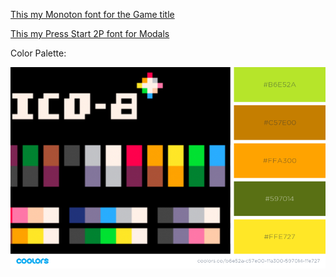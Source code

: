[This my Monoton font for the Game title](https://fonts.google.com/?selection.family=Monoton|Press+Start+2P&query=monoto)


[This my Press Start 2P font for Modals](https://fonts.google.com/?selection.family=Monoton|Press+Start+2P&query=Press+Start+2P)


Color Palette:

![Retro Game Colors](./FontsAndColors/RetroGameColors.png)
